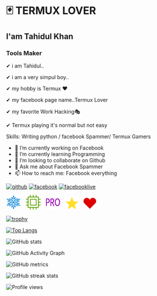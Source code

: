 # 🃏 TERMUX LOVER

## I'am Tahidul Khan

### Tools Maker

✔ i am Tahidul..

✔ i am a very simpul boy..

✔ my hobby is Termux ♥

✔ my facebook page name..Termux Lover

✔ my favorite Work Hacking🎭 

✔ Termux playing it's normal  but not easy


Skills: Writing python / facebook Spammer/ Termux Gamers 

- 🔭 I’m currently working on Facebook 
- 🌱 I’m currently learning Programming  
- 👯 I’m looking to collaborate on Github  
- 💬 Ask me about Facebook Spammer 
- 📫 How to reach me: Facebook everything  


[<img src='https://cdn.jsdelivr.net/npm/simple-icons@3.0.1/icons/github.svg' alt='github' height='40'>](https://github.com/TAHIDUL-123)  [<img src='https://cdn.jsdelivr.net/npm/simple-icons@3.0.1/icons/facebook.svg' alt='facebook' height='40'>](https://www.facebook.com/Termuxlover111)  [<img src='https://cdn.jsdelivr.net/npm/simple-icons@3.0.1/icons/facebooklive.svg' alt='facebooklive' height='40'>](TOR.BAP.TAHIDUL)  

<a href='https://archiveprogram.github.com/'><img src='https://raw.githubusercontent.com/acervenky/animated-github-badges/master/assets/acbadge.gif' width='40' height='40'></a> <a href='https://docs.github.com/en/developers'><img src='https://raw.githubusercontent.com/acervenky/animated-github-badges/master/assets/devbadge.gif' width='40' height='40'></a> <a href='https://github.com/pricing'><img src='https://raw.githubusercontent.com/acervenky/animated-github-badges/master/assets/pro.gif' width='40' height='40'></a> <a href='https://stars.github.com/'><img src='https://raw.githubusercontent.com/acervenky/animated-github-badges/master/assets/starbadge.gif' width='35' height='35'></a> <a href='https://docs.github.com/en/github/supporting-the-open-source-community-with-github-sponsors'><img src='https://raw.githubusercontent.com/acervenky/animated-github-badges/master/assets/sponsorbadge.gif' width='35' height='35'></a> 

[![trophy](https://github-profile-trophy.vercel.app/?username=TAHIDUL-123)](https://github.com/ryo-ma/github-profile-trophy)

[![Top Langs](https://github-readme-stats.vercel.app/api/top-langs/?username=TAHIDUL-123)](https://github.com/anuraghazra/github-readme-stats)

![GitHub stats](https://github-readme-stats.vercel.app/api?username=TAHIDUL-123&show_icons=true&count_private=true)  

![GitHub Activity Graph](https://activity-graph.herokuapp.com/graph?username=TAHIDUL-123)  

![GitHub metrics](https://metrics.lecoq.io/TAHIDUL-123)  

![GitHub streak stats](https://github-readme-streak-stats.herokuapp.com/?user=TAHIDUL-123)  

![Profile views](https://gpvc.arturio.dev/TAHIDUL-123)  
